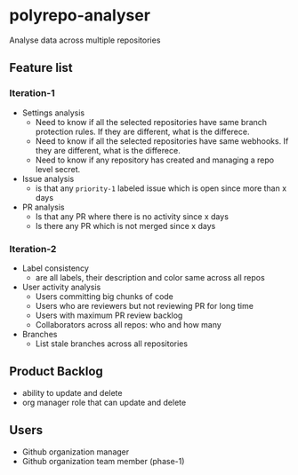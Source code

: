 # polyrepo-analyser
Analyse data across multiple repositories

## Feature list

### Iteration-1
- Settings analysis
  - Need to know if all the selected repositories have same branch protection rules. If they are different, what is the differece. 
  - Need to know if all the selected repositories have same webhooks. If they are different, what is the differece. 
  - Need to know if any repository has created and managing a repo level secret. 
- Issue analysis
  - is that any `priority-1` labeled issue which is open since more than x days
- PR analysis
  - Is that any PR where there is no activity since x days
  - Is there any PR which is not merged since x days

### Iteration-2
- Label consistency 
  - are all labels, their description and color same across all repos
- User activity analysis
  - Users committing big chunks of code
  - Users who are reviewers but not reviewing PR for long time
  - Users with maximum PR review backlog
  - Collaborators across all repos: who and how many
- Branches
  - List stale branches across all repositories

## Product Backlog
- ability to update and delete 
- org manager role that can update and delete


## Users

- Github organization manager 
- Github organization team member (phase-1)




